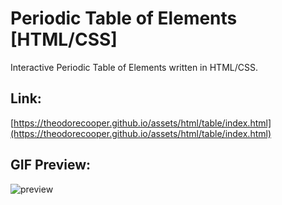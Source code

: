 # Periodic Table of Elements [HTML/CSS]
Interactive Periodic Table of Elements written in HTML/CSS.

## Link:

[https://theodorecooper.github.io/assets/html/table/index.html](https://theodorecooper.github.io/assets/html/table/index.html)

## GIF Preview:

![preview](/assets/img/blog/table/table.gif)
